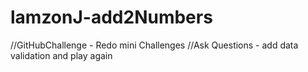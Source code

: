 # lamzonJ-add2Numbers

//GitHubChallenge - Redo mini Challenges
//Ask Questions - add data validation and play again
